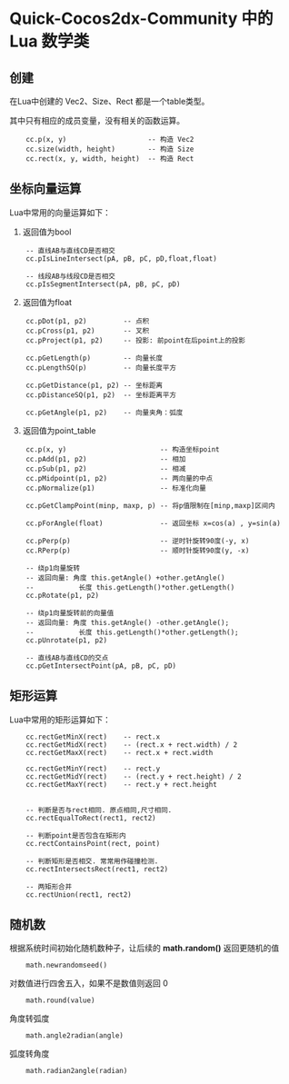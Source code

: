 # Quick-Cocos2dx-Community 中的 Lua 数学类

## 创建

在Lua中创建的 Vec2、Size、Rect 都是一个table类型。

其中只有相应的成员变量，没有相关的函数运算。

```
    cc.p(x, y)                    -- 构造 Vec2
    cc.size(width, height)        -- 构造 Size
    cc.rect(x, y, width, height)  -- 构造 Rect
```

## 坐标向量运算

Lua中常用的向量运算如下：

1. 返回值为bool

```
    -- 直线AB与直线CD是否相交
    cc.pIsLineIntersect(pA, pB, pC, pD,float,float)

    -- 线段AB与线段CD是否相交
    cc.pIsSegmentIntersect(pA, pB, pC, pD)
```

2. 返回值为float

```
    cc.pDot(p1, p2)         -- 点积
    cc.pCross(p1, p2)       -- 叉积
    cc.pProject(p1, p2)     -- 投影: 前point在后point上的投影

    cc.pGetLength(p)        -- 向量长度 
    cc.pLengthSQ(p)         -- 向量长度平方

    cc.pGetDistance(p1, p2) -- 坐标距离
    cc.pDistanceSQ(p1, p2)  -- 坐标距离平方

    cc.pGetAngle(p1, p2)    -- 向量夹角：弧度
```

3. 返回值为point_table

```
    cc.p(x, y)                       -- 构造坐标point
    cc.pAdd(p1, p2)                  -- 相加
    cc.pSub(p1, p2)                  -- 相减
    cc.pMidpoint(p1, p2)             -- 两向量的中点
    cc.pNormalize(p1)                -- 标准化向量

    cc.pGetClampPoint(minp, maxp, p) -- 将p值限制在[minp,maxp]区间内

    cc.pForAngle(float)              -- 返回坐标 x=cos(a) , y=sin(a)

    cc.pPerp(p)                      -- 逆时针旋转90度(-y, x)
    cc.RPerp(p)                      -- 顺时针旋转90度(y, -x)

    -- 绕p1向量旋转
    -- 返回向量: 角度 this.getAngle() +other.getAngle()
    --           长度 this.getLength()*other.getLength()
    cc.pRotate(p1, p2)

    -- 绕p1向量旋转前的向量值
    -- 返回向量: 角度 this.getAngle() -other.getAngle(); 
    --           长度 this.getLength()*other.getLength();
    cc.pUnrotate(p1, p2)

    -- 直线AB与直线CD的交点
    cc.pGetIntersectPoint(pA, pB, pC, pD)
```

## 矩形运算

Lua中常用的矩形运算如下：

```
    cc.rectGetMinX(rect)    -- rect.x
    cc.rectGetMidX(rect)    -- (rect.x + rect.width) / 2
    cc.rectGetMaxX(rect)    -- rect.x + rect.width

    cc.rectGetMinY(rect)    -- rect.y
    cc.rectGetMidY(rect)    -- (rect.y + rect.height) / 2
    cc.rectGetMaxY(rect)    -- rect.y + rect.height


    -- 判断是否与rect相同. 原点相同,尺寸相同.
    cc.rectEqualToRect(rect1, rect2)

    -- 判断point是否包含在矩形内
    cc.rectContainsPoint(rect, point)

    -- 判断矩形是否相交. 常常用作碰撞检测.
    cc.rectIntersectsRect(rect1, rect2)

    -- 两矩形合并
    cc.rectUnion(rect1, rect2)
```

## 随机数

根据系统时间初始化随机数种子，让后续的 **math.random()** 返回更随机的值

```
    math.newrandomseed()
```

对数值进行四舍五入，如果不是数值则返回 0

```
    math.round(value)
```

角度转弧度

```
    math.angle2radian(angle)
```

弧度转角度

```
    math.radian2angle(radian)
```